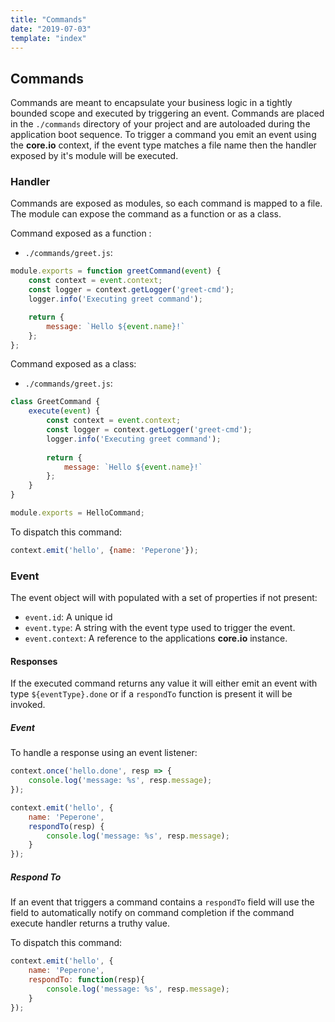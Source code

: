 ```yaml
---
title: "Commands"
date: "2019-07-03"
template: "index"
---
```


## Commands

Commands are meant to encapsulate your business logic in a tightly bounded scope and executed by triggering an event. Commands are placed in the `./commands` directory of your project and are autoloaded during the application boot sequence. To trigger a command you emit an event using the **core.io** context, if the event type matches a file name then the handler exposed by it's module will be executed.

### Handler

Commands are exposed as modules, so each command is mapped to a file. The module can expose the command as a function or as a class.

Command exposed as a function :

* `./commands/greet.js`:

```js
module.exports = function greetCommand(event) {
    const context = event.context;
    const logger = context.getLogger('greet-cmd');
    logger.info('Executing greet command');

    return {
        message: `Hello ${event.name}!`
    };
};
```

Command exposed as a class:

* `./commands/greet.js`:

```js
class GreetCommand {
    execute(event) {
        const context = event.context;
        const logger = context.getLogger('greet-cmd');
        logger.info('Executing greet command');
    
        return {
            message: `Hello ${event.name}!`
        };
    }
}

module.exports = HelloCommand;
```

To dispatch this command:

```js
context.emit('hello', {name: 'Peperone'});
```

### Event

The event object will with populated with a set of properties if not present:

* `event.id`: A unique id
* `event.type`: A string with the event type used to trigger the event.
* `event.context`: A reference to the applications **core.io** instance.


#### Responses

If the executed command returns any value it will either emit an event with type `${eventType}.done` or if a `respondTo` function is present it will be invoked.

##### Event

To handle a response using an event listener:

```js
context.once('hello.done', resp => {
    console.log('message: %s', resp.message);
});

context.emit('hello', {
    name: 'Peperone',
    respondTo(resp) {
        console.log('message: %s', resp.message);
    }
});
```

##### Respond To

If an event that triggers a command contains a `respondTo` field will use the field to automatically notify on command completion if the command execute handler returns a truthy value.


To dispatch this command:

```js
context.emit('hello', {
    name: 'Peperone',
    respondTo: function(resp){
        console.log('message: %s', resp.message);
    }
});
```